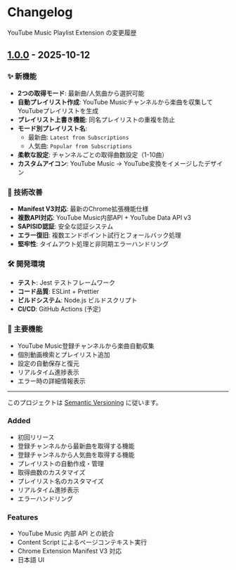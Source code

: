 # Changelog

YouTube Music Playlist Extension の変更履歴

## [1.0.0] - 2025-10-12

### ✨ 新機能
- **2つの取得モード**: 最新曲/人気曲から選択可能
- **自動プレイリスト作成**: YouTube Musicチャンネルから楽曲を収集してYouTubeプレイリストを生成
- **プレイリスト上書き機能**: 同名プレイリストの重複を防止
- **モード別プレイリスト名**: 
  - 最新曲: `Latest from Subscriptions`
  - 人気曲: `Popular from Subscriptions`
- **柔軟な設定**: チャンネルごとの取得曲数設定（1-10曲）
- **カスタムアイコン**: YouTube Music → YouTube変換をイメージしたデザイン

### 🔧 技術改善
- **Manifest V3対応**: 最新のChrome拡張機能仕様
- **複数API対応**: YouTube Music内部API + YouTube Data API v3
- **SAPISID認証**: 安全な認証システム
- **エラー復旧**: 複数エンドポイント試行とフォールバック処理
- **堅牢性**: タイムアウト処理と非同期エラーハンドリング

### 🛠️ 開発環境
- **テスト**: Jest テストフレームワーク
- **コード品質**: ESLint + Prettier
- **ビルドシステム**: Node.js ビルドスクリプト
- **CI/CD**: GitHub Actions (予定)

### 🎯 主要機能
- YouTube Music登録チャンネルから楽曲自動収集
- 個別動画検索とプレイリスト追加
- 設定の自動保存と復元
- リアルタイム進捗表示
- エラー時の詳細情報表示

---

このプロジェクトは [Semantic Versioning](https://semver.org/) に従います。

### Added
- 初回リリース
- 登録チャンネルから最新曲を取得する機能
- 登録チャンネルから人気曲を取得する機能
- プレイリストの自動作成・管理
- 取得曲数のカスタマイズ
- プレイリスト名のカスタマイズ
- リアルタイム進捗表示
- エラーハンドリング

### Features
- YouTube Music 内部 API との統合
- Content Script によるページコンテキスト実行
- Chrome Extension Manifest V3 対応
- 日本語 UI

[Unreleased]: https://github.com/charge0315/yt-music-playlist-ext/compare/v1.0.0...HEAD
[1.0.0]: https://github.com/charge0315/yt-music-playlist-ext/releases/tag/v1.0.0
